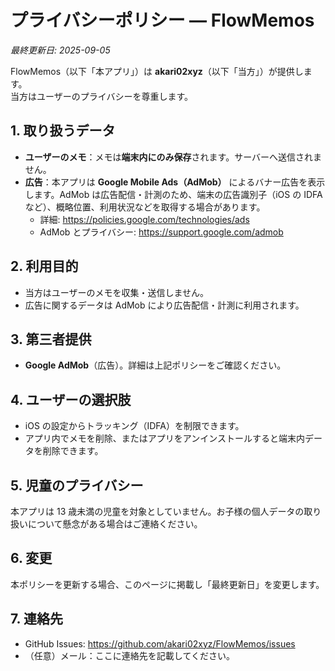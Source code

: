 ﻿# プライバシーポリシー — FlowMemos

_最終更新日: 2025-09-05_

FlowMemos（以下「本アプリ」）は **akari02xyz**（以下「当方」）が提供します。  
当方はユーザーのプライバシーを尊重します。

## 1. 取り扱うデータ
- **ユーザーのメモ**：メモは**端末内にのみ保存**されます。サーバーへ送信されません。
- **広告**：本アプリは **Google Mobile Ads（AdMob）** によるバナー広告を表示します。AdMob は広告配信・計測のため、端末の広告識別子（iOS の IDFA など）、概略位置、利用状況などを取得する場合があります。  
  - 詳細: https://policies.google.com/technologies/ads  
  - AdMob とプライバシー: https://support.google.com/admob

## 2. 利用目的
- 当方はユーザーのメモを収集・送信しません。
- 広告に関するデータは AdMob により広告配信・計測に利用されます。

## 3. 第三者提供
- **Google AdMob**（広告）。詳細は上記ポリシーをご確認ください。

## 4. ユーザーの選択肢
- iOS の設定からトラッキング（IDFA）を制限できます。
- アプリ内でメモを削除、またはアプリをアンインストールすると端末内データを削除できます。

## 5. 児童のプライバシー
本アプリは 13 歳未満の児童を対象としていません。お子様の個人データの取り扱いについて懸念がある場合はご連絡ください。

## 6. 変更
本ポリシーを更新する場合、このページに掲載し「最終更新日」を変更します。

## 7. 連絡先
- GitHub Issues: https://github.com/akari02xyz/FlowMemos/issues
- （任意）メール：ここに連絡先を記載してください。
